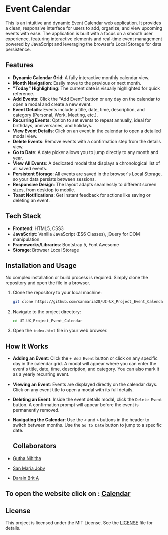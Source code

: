 # Event Calendar

This is an intuitive and dynamic Event Calendar web application. It provides a clean, responsive interface for users to add, organize, and view upcoming events with ease. The application is built with a focus on a smooth user experience, featuring interactive elements and real-time event management powered by JavaScript and leveraging the browser's Local Storage for data persistence.

## Features

- **Dynamic Calendar Grid**: A fully interactive monthly calendar view.
- **Month Navigation**: Easily move to the previous or next month.
- **"Today" Highlighting**: The current date is visually highlighted for quick reference.
- **Add Events**: Click the "Add Event" button or any day on the calendar to open a modal and create a new event.
- **Event Details**: Events include a title, date, time, description, and category (Personal, Work, Meeting, etc.).
- **Recurring Events**: Option to set events to repeat annually, ideal for birthdays, anniversaries, and holidays.
- **View Event Details**: Click on an event in the calendar to open a detailed modal view.
- **Delete Events**: Remove events with a confirmation step from the details view.
- **Go to Date**: A date picker allows you to jump directly to any month and year.
- **View All Events**: A dedicated modal that displays a chronological list of all saved events.
- **Persistent Storage**: All events are saved in the browser's Local Storage, so your data persists between sessions.
- **Responsive Design**: The layout adapts seamlessly to different screen sizes, from desktop to mobile.
- **Toast Notifications**: Get instant feedback for actions like saving or deleting an event.

## Tech Stack

- **Frontend**: HTML5, CSS3
- **JavaScript**: Vanilla JavaScript (ES6 Classes), jQuery for DOM manipulation
- **Frameworks/Libraries**: Bootstrap 5, Font Awesome
- **Storage**: Browser Local Storage

## Installation and Usage

No complex installation or build process is required. Simply clone the repository and open the file in a browser.

1.  Clone the repository to your local machine:
    ```sh
    git clone https://github.com/sanmaria28/UI-UX_Project_Event_Calendar.git
    ```
2.  Navigate to the project directory:
    ```sh
    cd UI-UX_Project_Event_Calendar
    ```
3.  Open the `index.html` file in your web browser.

## How It Works

- **Adding an Event**: Click the `+ Add Event` button or click on any specific day in the calendar grid. A modal will appear where you can enter the event's title, date, time, description, and category. You can also mark it as a yearly recurring event.
- **Viewing an Event**: Events are displayed directly on the calendar days. Click on any event title to open a modal with its full details.
- **Deleting an Event**: Inside the event details modal, click the `Delete Event` button. A confirmation prompt will appear before the event is permanently removed.
- **Navigating the Calendar**: Use the `<` and `>` buttons in the header to switch between months. Use the `Go to Date` button to jump to a specific date.


  ## Collaborators
- [Gutha Nihitha](https://github.com/Nihitha47)
- [San Maria Joby](https://github.com/SanMaria28)
- [Darain Brit A](https://github.com/Darain-Brit-A)


## To open the website click on : [Calendar](https://sanmaria28.github.io/UI-UX_Project_Event_Calendar/)

## License

This project is licensed under the MIT License. See the [LICENSE](LICENSE) file for details.
